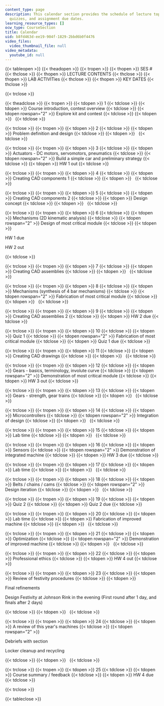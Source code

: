 ```yaml
---
content_type: page
description: This calendar section provides the schedule of lecture topics, lab activities,
  quizzes, and assignment due dates.
learning_resource_types: []
ocw_type: CourseSection
title: Calendar
uid: b8fd463d-ee19-904f-1829-2bbd6b0f4476
video_files:
  video_thumbnail_file: null
video_metadata:
  youtube_id: null
---
```


{{< tableopen >}}
{{< theadopen >}}
{{< tropen >}}
{{< thopen >}}
SES #
{{< thclose >}}
{{< thopen >}}
LECTURE CONTENTS
{{< thclose >}}
{{< thopen >}}
LAB ACTIVITies
{{< thclose >}}
{{< thopen >}}
KEY DATES
{{< thclose >}}

{{< trclose >}}

{{< theadclose >}}
{{< tropen >}}
{{< tdopen >}}
1
{{< tdclose >}}
{{< tdopen >}}
Course introduction, contest overview
{{< tdclose >}}
{{< tdopen rowspan="2" >}}
Explore kit and contest
{{< tdclose >}}
{{< tdopen >}}
 
{{< tdclose >}}

{{< trclose >}}
{{< tropen >}}
{{< tdopen >}}
2
{{< tdclose >}}
{{< tdopen >}}
Problem definition and design
{{< tdclose >}}
{{< tdopen >}}
 
{{< tdclose >}}

{{< trclose >}}
{{< tropen >}}
{{< tdopen >}}
3
{{< tdclose >}}
{{< tdopen >}}
Actuators - DC motors, servomotors, pneumatics
{{< tdclose >}}
{{< tdopen rowspan="2" >}}
Build a simple car and preliminary strategy
{{< tdclose >}}
{{< tdopen >}}
HW 1 out
{{< tdclose >}}

{{< trclose >}}
{{< tropen >}}
{{< tdopen >}}
4
{{< tdclose >}}
{{< tdopen >}}
Creating CAD components 1
{{< tdclose >}}
{{< tdopen >}}
 
{{< tdclose >}}

{{< trclose >}}
{{< tropen >}}
{{< tdopen >}}
5
{{< tdclose >}}
{{< tdopen >}}
Creating CAD components 2
{{< tdclose >}}
{{< tdopen >}}
Design concept
{{< tdclose >}}
{{< tdopen >}}
 
{{< tdclose >}}

{{< trclose >}}
{{< tropen >}}
{{< tdopen >}}
6
{{< tdclose >}}
{{< tdopen >}}
Mechanisms (2D kinematic analysis)
{{< tdclose >}}
{{< tdopen rowspan="2" >}}
Design of most critical module
{{< tdclose >}}
{{< tdopen >}}


HW 1 due

HW 2 out


{{< tdclose >}}

{{< trclose >}}
{{< tropen >}}
{{< tdopen >}}
7
{{< tdclose >}}
{{< tdopen >}}
Creating CAD assemblies
{{< tdclose >}}
{{< tdopen >}}
 
{{< tdclose >}}

{{< trclose >}}
{{< tropen >}}
{{< tdopen >}}
8
{{< tdclose >}}
{{< tdopen >}}
Mechanisms (synthesis of 4 bar mechanisms)
{{< tdclose >}}
{{< tdopen rowspan="2" >}}
Fabrication of most critical module
{{< tdclose >}}
{{< tdopen >}}
 
{{< tdclose >}}

{{< trclose >}}
{{< tropen >}}
{{< tdopen >}}
9
{{< tdclose >}}
{{< tdopen >}}
Creating CAD assemblies 2
{{< tdclose >}}
{{< tdopen >}}
HW 2 due
{{< tdclose >}}

{{< trclose >}}
{{< tropen >}}
{{< tdopen >}}
10
{{< tdclose >}}
{{< tdopen >}}
Quiz 1
{{< tdclose >}}
{{< tdopen rowspan="2" >}}
Fabrication of most critical module
{{< tdclose >}}
{{< tdopen >}}
Quiz 1 due
{{< tdclose >}}

{{< trclose >}}
{{< tropen >}}
{{< tdopen >}}
11
{{< tdclose >}}
{{< tdopen >}}
Creating CAD drawings
{{< tdclose >}}
{{< tdopen >}}
 
{{< tdclose >}}

{{< trclose >}}
{{< tropen >}}
{{< tdopen >}}
12
{{< tdclose >}}
{{< tdopen >}}
Gears - basics, terminology, involute curve
{{< tdclose >}}
{{< tdopen rowspan="2" >}}
Demonstration of most critical module
{{< tdclose >}}
{{< tdopen >}}
HW 3 out
{{< tdclose >}}

{{< trclose >}}
{{< tropen >}}
{{< tdopen >}}
13
{{< tdclose >}}
{{< tdopen >}}
Gears - strength, gear trains
{{< tdclose >}}
{{< tdopen >}}
 
{{< tdclose >}}

{{< trclose >}}
{{< tropen >}}
{{< tdopen >}}
14
{{< tdclose >}}
{{< tdopen >}}
Microcontrollers
{{< tdclose >}}
{{< tdopen rowspan="2" >}}
Integration of design
{{< tdclose >}}
{{< tdopen >}}
 
{{< tdclose >}}

{{< trclose >}}
{{< tropen >}}
{{< tdopen >}}
15
{{< tdclose >}}
{{< tdopen >}}
Lab time
{{< tdclose >}}
{{< tdopen >}}
 
{{< tdclose >}}

{{< trclose >}}
{{< tropen >}}
{{< tdopen >}}
16
{{< tdclose >}}
{{< tdopen >}}
Sensors
{{< tdclose >}}
{{< tdopen rowspan="2" >}}
Demonstration of integrated machine
{{< tdclose >}}
{{< tdopen >}}
HW 3 due
{{< tdclose >}}

{{< trclose >}}
{{< tropen >}}
{{< tdopen >}}
17
{{< tdclose >}}
{{< tdopen >}}
Lab time
{{< tdclose >}}
{{< tdopen >}}
 
{{< tdclose >}}

{{< trclose >}}
{{< tropen >}}
{{< tdopen >}}
18
{{< tdclose >}}
{{< tdopen >}}
Belts / chains / cams
{{< tdclose >}}
{{< tdopen rowspan="2" >}}
Design iteration
{{< tdclose >}}
{{< tdopen >}}
 
{{< tdclose >}}

{{< trclose >}}
{{< tropen >}}
{{< tdopen >}}
19
{{< tdclose >}}
{{< tdopen >}}
Quiz 2
{{< tdclose >}}
{{< tdopen >}}
Quiz 2 due
{{< tdclose >}}

{{< trclose >}}
{{< tropen >}}
{{< tdopen >}}
20
{{< tdclose >}}
{{< tdopen >}}
Lab time
{{< tdclose >}}
{{< tdopen >}}
Fabrication of improved machine
{{< tdclose >}}
{{< tdopen >}}
 
{{< tdclose >}}

{{< trclose >}}
{{< tropen >}}
{{< tdopen >}}
21
{{< tdclose >}}
{{< tdopen >}}
Optimization
{{< tdclose >}}
{{< tdopen rowspan="2" >}}
Demonstration of improved machine
{{< tdclose >}}
{{< tdopen >}}
 
{{< tdclose >}}

{{< trclose >}}
{{< tropen >}}
{{< tdopen >}}
22
{{< tdclose >}}
{{< tdopen >}}
Professional ethics
{{< tdclose >}}
{{< tdopen >}}
HW 4 out
{{< tdclose >}}

{{< trclose >}}
{{< tropen >}}
{{< tdopen >}}
23
{{< tdclose >}}
{{< tdopen >}}
Review of festivity procedures
{{< tdclose >}}
{{< tdopen >}}


Final refinements

Design Festivity at Johnson Rink in the evening (First round after 1 day, and finals after 2 days)


{{< tdclose >}}
{{< tdopen >}}
 
{{< tdclose >}}

{{< trclose >}}
{{< tropen >}}
{{< tdopen >}}
24
{{< tdclose >}}
{{< tdopen >}}
A review of this year's machines
{{< tdclose >}}
{{< tdopen rowspan="2" >}}


Debriefs with section

Locker cleanup and recycling


{{< tdclose >}}
{{< tdopen >}}
 
{{< tdclose >}}

{{< trclose >}}
{{< tropen >}}
{{< tdopen >}}
25
{{< tdclose >}}
{{< tdopen >}}
Course summary / feedback
{{< tdclose >}}
{{< tdopen >}}
HW 4 due
{{< tdclose >}}

{{< trclose >}}

{{< tableclose >}}